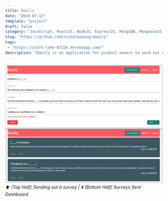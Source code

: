 ```yaml
---
title: Emaily
date: "2019-07-12"
template: "project"
draft: false
category: "JavaScript, ReactJS, NodeJS, ExpressJS, MongoDB, MongooseJS, OAuth2"
slug: "https://github.com/nicholaspung/emaily"
tags: 
 - "https://stark-lake-67224.herokuapp.com/"
description: "Emaily is an application for product owners to send out emails to users for feedback. In addition to the technologies used, Emaily was built using PassportJS, SendGrid API, Stripe API, Axios, React Router, MaterializeCSS."
---
```

![](/media/emaily.jpg)
*⬆️ (Top Half) Sending out a survey  | ⬇️ (Bottom Half) Surveys Sent Dashboard*